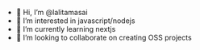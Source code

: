 - 👋 Hi, I’m @lalitamasai
- 👀 I’m interested in javascript/nodejs
- 🌱 I’m currently learning nextjs
- 💞️ I’m looking to collaborate on creating OSS projects
